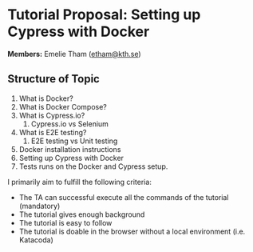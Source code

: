 # Tutorial Proposal: Setting up Cypress with Docker

**Members:** Emelie Tham (etham@kth.se)

## Structure of Topic
1. What is Docker?
2. What is Docker Compose?
3. What is Cypress.io?
   1. Cypress.io vs Selenium
4. What is E2E testing?
   1. E2E testing vs Unit testing
4. Docker installation instructions
5. Setting up Cypress with Docker
7. Tests runs on the Docker and Cypress setup.

I primarily aim to fulfill the following criteria:
- The TA can successful execute all the commands of the tutorial (mandatory)
- The tutorial gives enough background
- The tutorial is easy to follow
- The tutorial is doable in the browser without a local environment (i.e. Katacoda)
